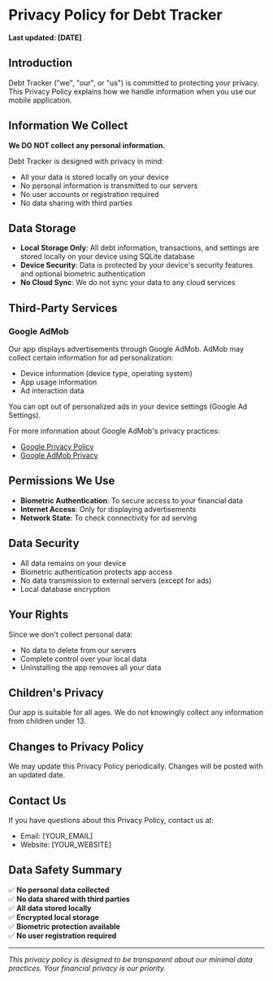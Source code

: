 # Privacy Policy for Debt Tracker

**Last updated: [DATE]**

## Introduction

Debt Tracker ("we", "our", or "us") is committed to protecting your privacy. This Privacy Policy explains how we handle information when you use our mobile application.

## Information We Collect

**We DO NOT collect any personal information.** 

Debt Tracker is designed with privacy in mind:
- All your data is stored locally on your device
- No personal information is transmitted to our servers
- No user accounts or registration required
- No data sharing with third parties

## Data Storage

- **Local Storage Only**: All debt information, transactions, and settings are stored locally on your device using SQLite database
- **Device Security**: Data is protected by your device's security features and optional biometric authentication
- **No Cloud Sync**: We do not sync your data to any cloud services

## Third-Party Services

### Google AdMob
Our app displays advertisements through Google AdMob. AdMob may collect certain information for ad personalization:
- Device information (device type, operating system)
- App usage information
- Ad interaction data

You can opt out of personalized ads in your device settings (Google Ad Settings).

For more information about Google AdMob's privacy practices:
- [Google Privacy Policy](https://policies.google.com/privacy)
- [Google AdMob Privacy](https://support.google.com/admob/answer/6128543)

## Permissions We Use

- **Biometric Authentication**: To secure access to your financial data
- **Internet Access**: Only for displaying advertisements
- **Network State**: To check connectivity for ad serving

## Data Security

- All data remains on your device
- Biometric authentication protects app access
- No data transmission to external servers (except for ads)
- Local database encryption

## Your Rights

Since we don't collect personal data:
- No data to delete from our servers
- Complete control over your local data
- Uninstalling the app removes all your data

## Children's Privacy

Our app is suitable for all ages. We do not knowingly collect any information from children under 13.

## Changes to Privacy Policy

We may update this Privacy Policy periodically. Changes will be posted with an updated date.

## Contact Us

If you have questions about this Privacy Policy, contact us at:
- Email: [YOUR_EMAIL]
- Website: [YOUR_WEBSITE]

## Data Safety Summary

✅ **No personal data collected**  
✅ **No data shared with third parties**  
✅ **All data stored locally**  
✅ **Encrypted local storage**  
✅ **Biometric protection available**  
✅ **No user registration required**

---

*This privacy policy is designed to be transparent about our minimal data practices. Your financial privacy is our priority.* 
